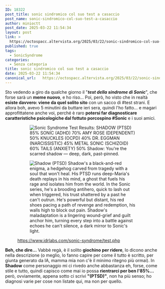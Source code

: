```yaml
---
ID: 18322
post_title: sonic sindromico col suo test a casaccio
post_name: sonic-sindromico-col-suo-test-a-casaccio
author: minioctt
post_date: 2025-03-22 11:54:34
layout: post
link: >
  https://octospacc.altervista.org/2025/03/22/sonic-sindromico-col-suo-test-a-casaccio/
published: true
tags:
  - SonicSyndrome
categories:
  - Senza categoria
title: sonic sindromico col suo test a casaccio
date: 2025-03-22 11:54:34
canonical_url:   https://octospacc.altervista.org/2025/03/22/sonic-sindromico-col-suo-test-a-casaccio/
---
```

<!-- wp:paragraph -->
<p>Sto vedendo a giro da qualche giorno il "<em><strong>test della sindrome di Sonic</strong></em>", che forse sarà un <strong>meme nuovo</strong>, e ho riso... Poi, però, ho visto che in realtà <strong>esiste davvero: viene da quel solito sito</strong> con un sacco di #test strani. E allora boh, avevo 5 minutini da buttare ieri sera, quindi l'ho fatto... e magari approfittatene anche voi, perché è raro <strong>potersi far diagnosticare caratteristiche psicologiche dal fottuto porcospino #Sonic</strong> e i suoi amici.</p>
<!-- /wp:paragraph -->

<!-- wp:paragraph -->
<p></p>
<!-- /wp:paragraph -->

<!-- wp:gallery {"linkTo":"none"} -->
<figure class="wp-block-gallery has-nested-images columns-default is-cropped"><!-- wp:image {"id":18323,"sizeSlug":"large","linkDestination":"none"} -->
<figure class="wp-block-image size-large"><img src="{{site.cdnurl}}/assets/uploads/2025/03/wp-17426399313416703482725412689117-960x1280.jpg" alt="Sonic Syndrome Test
Results:
SHADOW (PTSD) 85%
SONIC (ADHD) 70%
AMY ROSE (DEPENDENT) 50%
KNUCKLES (OCPD) 40%
DR. EGGMAN (NARCISSISTIC) 45%
METAL SONIC (SCHIZOID) 60%
TAILS (ANXIETY) 50%
Shadow: You're the scarred shadow — deep, dark, past-pinned." class="wp-image-18323"/></figure>
<!-- /wp:image -->

<!-- wp:image {"id":18324,"sizeSlug":"large","linkDestination":"none"} -->
<figure class="wp-block-image size-large"><img src="{{site.cdnurl}}/assets/uploads/2025/03/wp-17426399314753855009752685444937-960x1280.jpg" alt="Shadow (PTSD)
Shadow's a black-and-red enigma, a hedgehog carved from tragedy with a soul that won't heal. His PTSD runs deep-Maria's death replays in his mind, a ghost that fuels his rage and isolates him from the world. In the Sonic series, he's a brooding antihero, quick to lash out when triggered, his trust shattered by a past he can't outrun. He's powerful but distant, his red shoes pacing a path of revenge and redemption, his walls high to block out pain. Shadow's maladaptation is a lingering wound-grief and guilt anchor him, turning every step into a battle against echoes he can't silence, a dark mirror to Sonic's light." class="wp-image-18324"/></figure>
<!-- /wp:image --><figcaption class="blocks-gallery-caption wp-element-caption"><a href="https://www.idrlabs.com/sonic-syndrome/test.php">https://www.idrlabs.com/sonic-syndrome/test.php</a></figcaption></figure>
<!-- /wp:gallery -->

<!-- wp:paragraph -->
<p></p>
<!-- /wp:paragraph -->

<!-- wp:paragraph -->
<p><strong>Beh, che dire...</strong> Vabbè regà, è il solito <strong>giochino per ridere</strong>, lo dicono anche nella descrizione (o meglio, lo fanno capire per come il tutto è scritto, per giunta generato da IA, mamma mia non c'è il minimo ritegno più ormai). In <strong>Shadow</strong> come personaggio mi ci rivedo anche abbastanza eh, forse, come stile e tutto, quindi capisco come mai io possa <strong>rientrarci per ben l'85%...</strong> però, ovviamente, appena sotto ci scrivi <strong>"(PTSD)"</strong>, non ha più senso; ho diagnosi varie per cose non listate qui, ma non per quello.</p>
<!-- /wp:paragraph -->